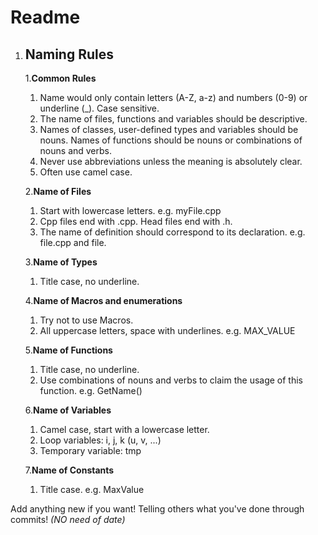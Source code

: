 # Readme

1. ## Naming Rules

   1.**Common Rules**

      1. Name would only contain letters (A-Z, a-z) and numbers (0-9) or underline (_). Case sensitive.
      2. The name of files, functions and variables should be descriptive.
      3. Names of classes, user-defined types and variables should be nouns. Names of functions should be nouns or combinations of nouns and verbs.
      4. Never use abbreviations unless the meaning is absolutely clear.
      5. Often use camel case.

   2.**Name of Files**

      1. Start with lowercase letters. e.g. myFile.cpp
      2. Cpp files end with .cpp. Head files end with .h.
      3. The name of definition should correspond to its declaration. e.g. file.cpp and file.

   3.**Name of Types**

      1. Title case, no underline.

   4.**Name of Macros and enumerations**

      1. Try not to use Macros.
      2. All uppercase letters, space with underlines. e.g. MAX_VALUE

   5.**Name of Functions**

      1. Title case, no underline.
      2. Use combinations of nouns and verbs to claim the usage of this function. e.g. GetName()

   6.**Name of Variables**

      1. Camel case, start with a lowercase letter.
      2. Loop variables: i, j, k (u, v, ...)
      3. Temporary variable: tmp

   7.**Name of Constants**

      1. Title case. e.g. MaxValue

Add anything new if you want!
Telling others what you've done through commits! *(NO need of date)*

